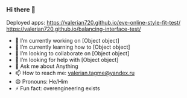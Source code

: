 ### Hi there 👋

Deployed apps:
https://valerian720.github.io/eve-online-style-fit-test/
https://valerian720.github.io/balancing-interface-test/

- 🔭 I’m currently working on [Object object]
- 🌱 I’m currently learning how to [Object object]
- 👯 I’m looking to collaborate on [Object object]
- 🤔 I’m looking for help with [Object object]
- 💬 Ask me about Anything
- 📫 How to reach me: valerian.tagme@yandex.ru
- 😄 Pronouns: He/Him
- ⚡ Fun fact: overengineering exists
